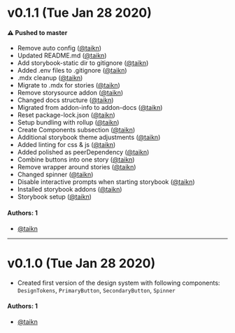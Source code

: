 # v0.1.1 (Tue Jan 28 2020)

#### ⚠️  Pushed to master

- Remove auto config  ([@taikn](https://github.com/taikn))
- Updated README.md  ([@taikn](https://github.com/taikn))
- Add storybook-static dir to gitignore  ([@taikn](https://github.com/taikn))
- Added .env files to .gitignore  ([@taikn](https://github.com/taikn))
- .mdx cleanup  ([@taikn](https://github.com/taikn))
- Migrate to .mdx for stories  ([@taikn](https://github.com/taikn))
- Remove storysource addon  ([@taikn](https://github.com/taikn))
- Changed docs structure  ([@taikn](https://github.com/taikn))
- Migrated from addon-info to addon-docs  ([@taikn](https://github.com/taikn))
- Reset package-lock.json  ([@taikn](https://github.com/taikn))
- Setup bundling with rollup  ([@taikn](https://github.com/taikn))
- Create Components subsection  ([@taikn](https://github.com/taikn))
- Additional storybook theme adjustments  ([@taikn](https://github.com/taikn))
- Added linting for css & js  ([@taikn](https://github.com/taikn))
- Added polished as peerDependency  ([@taikn](https://github.com/taikn))
- Combine buttons into one story  ([@taikn](https://github.com/taikn))
- Remove wrapper around stories  ([@taikn](https://github.com/taikn))
- Changed spinner  ([@taikn](https://github.com/taikn))
- Disable interactive prompts when starting storybook  ([@taikn](https://github.com/taikn))
- Installed storybook addons  ([@taikn](https://github.com/taikn))
- Storybook setup  ([@taikn](https://github.com/taikn))

#### Authors: 1

- [@taikn](https://github.com/taikn)

---

# v0.1.0 (Tue Jan 28 2020)

- Created first version of the design system with following components:
  `DesignTokens`, `PrimaryButton`, `SecondaryButton`, `Spinner`

#### Authors: 1

- [@taikn](https://github.com/taikn)